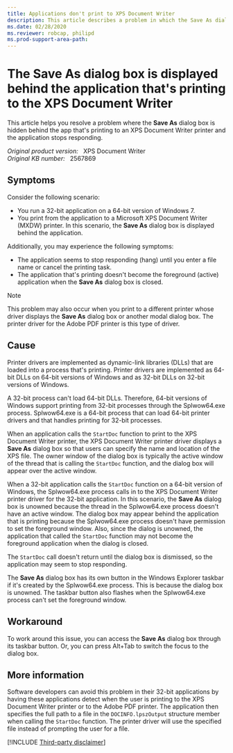 ```yaml
---
title: Applications don't print to XPS Document Writer
description: This article describes a problem in which the Save As dialog box is hidden behind the app that's printing to an XPS Document Writer printer. This makes the application appear to hang. A workaround is provided.
ms.date: 02/28/2020
ms.reviewer: robcap, philipd
ms.prod-support-area-path:
---
```

# The Save As dialog box is displayed behind the application that's printing to the XPS Document Writer

This article helps you resolve a problem where the **Save As** dialog box is hidden behind the app that's printing to an XPS Document Writer printer and the application stops responding.

_Original product version:_ &nbsp; XPS Document Writer  
_Original KB number:_ &nbsp; 2567869

## Symptoms

Consider the following scenario:

- You run a 32-bit application on a 64-bit version of Windows 7.
- You print from the application to a Microsoft XPS Document Writer (MXDW) printer. In this scenario, the **Save As** dialog box is displayed behind the application.

Additionally, you may experience the following symptoms:

- The application seems to stop responding (hang) until you enter a file name or cancel the printing task.
- The application that's printing doesn't become the foreground (active) application when the **Save As** dialog box is closed.

> [!NOTE]
> This problem may also occur when you print to a different printer whose driver displays the **Save As** dialog box or another modal dialog box. The printer driver for the Adobe PDF printer is this type of driver.

## Cause

Printer drivers are implemented as dynamic-link libraries (DLLs) that are loaded into a process that's printing. Printer drivers are implemented as 64-bit DLLs on 64-bit versions of Windows and as 32-bit DLLs on 32-bit versions of Windows.

A 32-bit process can't load 64-bit DLLs. Therefore, 64-bit versions of Windows support printing from 32-bit processes through the Splwow64.exe process. Splwow64.exe is a 64-bit process that can load 64-bit printer drivers and that handles printing for 32-bit processes.

When an application calls the `StartDoc` function to print to the XPS Document Writer printer, the XPS Document Writer printer driver displays a **Save As** dialog box so that users can specify the name and location of the XPS file. The owner window of the dialog box is typically the active window of the thread that is calling the `StartDoc` function, and the dialog box will appear over the active window.

When a 32-bit application calls the `StartDoc` function on a 64-bit version of Windows, the Splwow64.exe process calls in to the XPS Document Writer printer driver for the 32-bit application. In this scenario, the **Save As** dialog box is unowned because the thread in the Splwow64.exe process doesn't have an active window. The dialog box may appear behind the application that is printing because the Splwow64.exe process doesn't have permission to set the foreground window. Also, since the dialog is unowned, the application that called the `StartDoc` function may not become the foreground application when the dialog is closed.

The `StartDoc` call doesn't return until the dialog box is dismissed, so the application may seem to stop responding.

The **Save As** dialog box has its own button in the Windows Explorer taskbar if it's created by the Splwow64.exe process. This is because the dialog box is unowned. The taskbar button also flashes when the Splwow64.exe process can't set the foreground window.

## Workaround

To work around this issue, you can access the **Save As** dialog box through its taskbar button. Or, you can press Alt+Tab to switch the focus to the dialog box.

## More information

Software developers can avoid this problem in their 32-bit applications by having these applications detect when the user is printing to the XPS Document Writer printer or to the Adobe PDF printer. The application then specifies the full path to a file in the `DOCINFO.lpszOutput` structure member when calling the `StartDoc` function. The printer driver will use the specified file instead of prompting the user for a file.

[!INCLUDE [Third-party disclaimer](../includes/third-party-disclaimer.md)]

